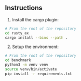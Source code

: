 ## Instructions

1. Install the cargo plugin:
```bash
# From the root of the repository
cd rusty_ex
cargo install --bins --path .
```

2. Setup the environment:
```bash
# From the root of the repository
cd benchmark
python3 -m venv venv
source venv/bin/activate
pip install -r requirements.txt
```
